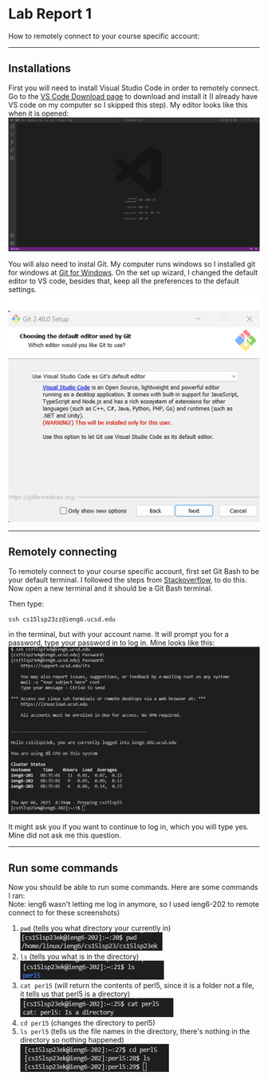 # Lab Report 1
How to remotely connect to your course specific account:  

***

  ## Installations
  
  First you will need to install Visual Studio Code in order to remotely connect. Go to the [VS Code Download page](https://code.visualstudio.com/download) to download and install it (I already have VS code on my computer so I skipped this step).
My editor looks like this when it is opened:
  ![Image](VScodeSC.png)
  
  You will also need to instal Git. My computer runs windows so I installed git for windows at [Git for Windows](https://gitforwindows.org/).
On the set up wizard, I changed the default editor to VS code, besides that, keep all the preferences to the default settings.
  ![Image](GitInstall.png)
  
***
  ## Remotely connecting 
  
  To remotely connect to your course specific account, first set Git Bash to be your default terminal. I followed the steps from [Stackoverflow](https://stackoverflow.com/a/50527994), to do this.
Now open a new terminal and it should be a Git Bash terminal.

Then type: 
```
ssh cs15lsp23zz@ieng6.ucsd.edu
```
in the terminal, but with your account name. It will prompt you for a password, type your password in to log in. Mine looks like this:
  ![Image](terminalSC1.png)
  
  It might ask you if you want to continue to log in, which you will type yes. Mine did not ask me this question.
  
***
  ## Run some commands
  
Now you should be able to run some commands. Here are some commands I ran:  
Note: ieng6 wasn't letting me log in anymore, so I used ieng6-202 to remote connect to for these screenshots)  
1) ```pwd``` 
  (tells you what directory your currently in)  
![Image](terminalSC3.png)  
2) ```ls``` 
  (tells you what is in the directory)  
![Image](terminalSC4.png)  
3) ```cat per15``` 
  (will return the contents of perl5, since it is a folder not a file, it tells us that perl5 is a directory)  
![Image](terminalSC5.png)  
4) ```cd per15``` 
  (changes the directory to perl5)  
5) ```ls perl5``` 
  (tells us the file names in the directory, there's nothing in the directory so nothing happened)  
![Image](terminalSC6.png)

